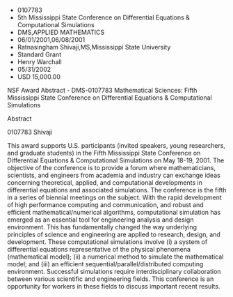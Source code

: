 
* 0107783
* 5th Mississippi State Conference on Differential Equations & Computational Simulations
* DMS,APPLIED MATHEMATICS
* 06/01/2001,06/08/2001
* Ratnasingham Shivaji,MS,Mississippi State University
* Standard Grant
* Henry Warchall
* 05/31/2002
* USD 15,000.00

NSF Award Abstract - DMS-0107783 Mathematical Sciences: Fifth Mississippi State
Conference on Differential Equations & Computational Simulations

Abstract

0107783 Shivaji

This award supports U.S. participants (invited speakers, young researchers, and
graduate students) in the Fifth Mississippi State Conference on Differential
Equations & Computational Simulations on May 18-19, 2001. The objective of the
conference is to provide a forum where mathematicians, scientists, and engineers
from academia and industry can exchange ideas concerning theoretical, applied,
and computational developments in differential equations and associated
simulations. The conference is the fifth in a series of biennial meetings on the
subject. With the rapid development of high performance computing and
communication, and robust and efficient mathematical/numerical algorithms,
computational simulation has emerged as an essential tool for engineering
analysis and design environment. This has fundamentally changed the way
underlying principles of science and engineering are applied to research,
design, and development. These computational simulations involve (i) a system of
differential equations representative of the physical phenomena (mathematical
model); (ii) a numerical method to simulate the mathematical model; and (iii) an
efficient sequential/parallel/distributed computing environment. Successful
simulations require interdisciplinary collaboration between various scientific
and engineering fields. This conference is an opportunity for workers in these
fields to discuss important recent results.


